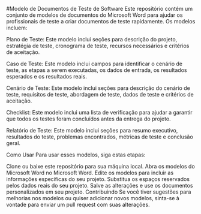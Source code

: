 #Modelo de Documentos de Teste de Software
Este repositório contém um conjunto de modelos de documentos do Microsoft Word para ajudar os profissionais de teste a criar documentos de teste rapidamente. Os modelos incluem:

Plano de Teste: Este modelo inclui seções para descrição do projeto, estratégia de teste, cronograma de teste, recursos necessários e critérios de aceitação.

Caso de Teste: Este modelo inclui campos para identificar o cenário de teste, as etapas a serem executadas, os dados de entrada, os resultados esperados e os resultados reais.

Cenário de Teste: Este modelo inclui seções para descrição do cenário de teste, requisitos de teste, abordagem de teste, dados de teste e critérios de aceitação.

Checklist: Este modelo inclui uma lista de verificação para ajudar a garantir que todos os testes foram concluídos antes da entrega do projeto.

Relatório de Teste: Este modelo inclui seções para resumo executivo, resultados do teste, problemas encontrados, métricas de teste e conclusão geral.

Como Usar
Para usar esses modelos, siga estas etapas:

Clone ou baixe este repositório para sua máquina local.
Abra os modelos do Microsoft Word no Microsoft Word.
Edite os modelos para incluir as informações específicas do seu projeto. Substitua os espaços reservados pelos dados reais do seu projeto.
Salve as alterações e use os documentos personalizados em seu projeto.
Contribuindo
Se você tiver sugestões para melhorias nos modelos ou quiser adicionar novos modelos, sinta-se à vontade para enviar um pull request com suas alterações.

